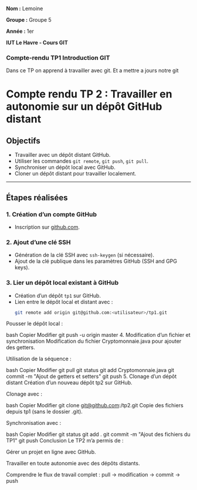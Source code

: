 **Nom :** Lemoine

**Groupe :** Groupe 5

**Année :** 1er

**IUT Le Havre - Cours GIT** 

### Compte-rendu TP1 Introduction GIT

Dans ce TP on apprend à travailler avec git. Et a mettre a jours notre git

# Compte rendu TP 2 : Travailler en autonomie sur un dépôt GitHub distant

## Objectifs
- Travailler avec un dépôt distant GitHub.
- Utiliser les commandes `git remote`, `git push`, `git pull`.
- Synchroniser un dépôt local avec GitHub.
- Cloner un dépôt distant pour travailler localement.

---

## Étapes réalisées

### 1. Création d’un compte GitHub
- Inscription sur [github.com](https://github.com).

### 2. Ajout d’une clé SSH
- Génération de la clé SSH avec `ssh-keygen` (si nécessaire).
- Ajout de la clé publique dans les paramètres GitHub (SSH and GPG keys).

### 3. Lier un dépôt local existant à GitHub
- Création d’un dépôt `tp1` sur GitHub.
- Lien entre le dépôt local et distant avec :
  ```bash
  git remote add origin git@github.com:<utilisateur>/tp1.git
Pousser le dépôt local :

bash
Copier
Modifier
git push -u origin master
4. Modification d’un fichier et synchronisation
Modification du fichier Cryptomonnaie.java pour ajouter des getters.

Utilisation de la séquence :

bash
Copier
Modifier
git pull
git status
git add Cryptomonnaie.java
git commit -m "Ajout de getters et setters"
git push
5. Clonage d’un dépôt distant
Création d’un nouveau dépôt tp2 sur GitHub.

Clonage avec :

bash
Copier
Modifier
git clone git@github.com:<vava408>/tp2.git
Copie des fichiers depuis tp1 (sans le dossier .git).

Synchronisation avec :

bash
Copier
Modifier
git status
git add .
git commit -m "Ajout des fichiers du TP1"
git push
Conclusion
Le TP2 m’a permis de :

Gérer un projet en ligne avec GitHub.

Travailler en toute autonomie avec des dépôts distants.

Comprendre le flux de travail complet : pull → modification → commit → push
